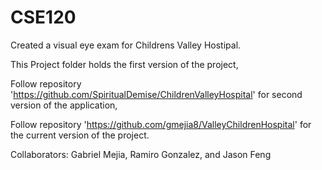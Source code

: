 # CSE120

Created a visual eye exam for Childrens Valley Hostipal.

This Project folder holds the first version of the project,

Follow repository 'https://github.com/SpiritualDemise/ChildrenValleyHospital' for second version of the application,

Follow repository 'https://github.com/gmejia8/ValleyChildrenHospital' for the current version of the project.

Collaborators: 
  Gabriel Mejia, Ramiro Gonzalez, and Jason Feng
